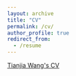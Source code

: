 ```yaml
---
layout: archive
title: "CV"
permalink: /cv/
author_profile: true
redirect_from:
  - /resume
---
```


[Tianjia Wang's CV](https://wangt7.github.io/files/CV.pdf)